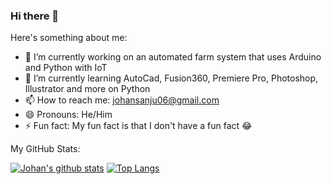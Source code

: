 ### Hi there 👋


Here's something about me:
- 🔭 I’m currently working on an automated farm system that uses Arduino and Python with IoT
- 🌱 I’m currently learning AutoCad, Fusion360, Premiere Pro, Photoshop, Illustrator and more on Python 
- 📫 How to reach me: johansanju06@gmail.com
- 😄 Pronouns: He/Him
- ⚡ Fun fact: My fun fact is that I don't have a fun fact 😂

My GitHub Stats:



[![Johan's github stats](https://github-readme-stats.vercel.app/api?username=JohanSanSebastian&count_private=true&theme=radical)](https://github.com/anuraghazra/github-readme-stats) [![Top Langs](https://github-readme-stats.vercel.app/api/top-langs/?username=JohanSanSebastian)](https://github.com/anuraghazra/github-readme-stats)


